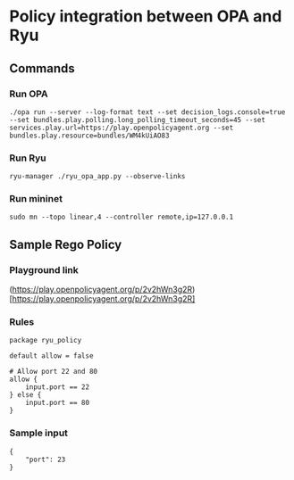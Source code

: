 # Policy integration between OPA and Ryu
## Commands
### Run OPA
```
./opa run --server --log-format text --set decision_logs.console=true --set bundles.play.polling.long_polling_timeout_seconds=45 --set services.play.url=https://play.openpolicyagent.org --set bundles.play.resource=bundles/WM4kUiAO83
```
### Run Ryu
```
ryu-manager ./ryu_opa_app.py --observe-links
```
### Run mininet
```
sudo mn --topo linear,4 --controller remote,ip=127.0.0.1
```

## Sample Rego Policy
### Playground link
(https://play.openpolicyagent.org/p/2v2hWn3g2R)[https://play.openpolicyagent.org/p/2v2hWn3g2R]
### Rules
```
package ryu_policy

default allow = false

# Allow port 22 and 80
allow {
    input.port == 22
} else {
    input.port == 80
}
```
### Sample input
```
{
    "port": 23
}
```
